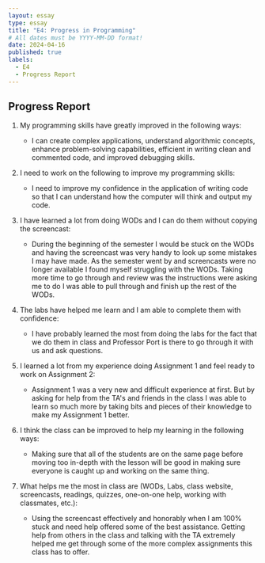 ```yaml
---
layout: essay
type: essay
title: "E4: Progress in Programming"
# All dates must be YYYY-MM-DD format!
date: 2024-04-16
published: true
labels:
  - E4
  - Progress Report
---
```


## Progress Report
1. My programming skills have greatly improved in the following ways:

   - I can create complex applications, understand algorithmic concepts, enhance problem-solving capabilities, efficient in writing clean and commented code, and improved debugging skills.

2. I need to work on the following to improve my programming skills:

   - I need to improve my confidence in the application of writing code so that I can understand how the computer will think and output my code. 
   
3. I have learned a lot from doing WODs and I can do them without copying the screencast:

    - During the beginning of the semester I would be stuck on the WODs and having the screencast was very handy to look up some mistakes I may have made. As the semester went by and 
     screencasts were no longer available I found myself struggling with the WODs. Taking more time to go through and review was the instructions were asking me to do I was able to pull 
     through and finish up the rest of the WODs.
   
4. The labs have helped me learn and I am able to complete them with confidence:

    - I have probably learned the most from doing the labs for the fact that we do them in class and Professor Port is there to go through it with us and ask questions. 

5. I learned a lot from my experience doing Assignment 1 and feel ready to work on Assignment 2:

    - Assignment 1 was a very new and difficult experience at first. But by asking for help from the TA's and friends in the class I was able to learn so much more by taking bits and pieces       of their knowledge to make my Assignment 1 better. 

6. I think the class can be improved to help my learning in the following ways:

   - Making sure that all of the students are on the same page before moving too in-depth with the lesson will be good in making sure everyone is caught up and working on the same thing.  

7. What helps me the most in class are (WODs, Labs, class website, screencasts, readings, quizzes, one-on-one help, working with classmates, etc.):

   - Using the screencast effectively and honorably when I am 100% stuck and need help offered some of the best assistance. Getting help from others in the class and talking with the TA 
     extremely helped me get through some of the more complex assignments this class has to offer. 

